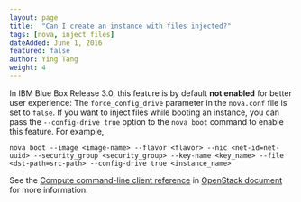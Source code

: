```yaml
---
layout: page
title:  "Can I create an instance with files injected?"
tags: [nova, inject files]
dateAdded: June 1, 2016
featured: false
author: Ying Tang
weight: 4
---
```


In IBM Blue Box Release 3.0, this feature is by default **not enabled** for better user experience: The `force_config_drive` parameter in the `nova.conf` file is set to `false`. If you want to inject files while booting an instance, you can pass the `--config-drive true` option to the `nova boot` command to enable this feature. For example,

```
nova boot --image <image-name> --flavor <flavor> --nic <net-id=net-uuid> --security_group <security_group> --key-name <key_name> --file <dst-path=src-path> --config-drive true <instance_name>
```
	
See the [Compute command-line client reference](http://docs.openstack.org/cli-reference/nova.html) in [OpenStack document](http://docs.openstack.org/index.html) for more information. 



